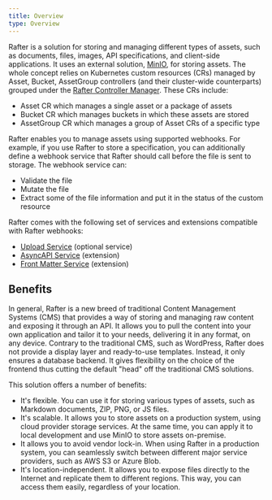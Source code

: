 ```yaml
---
title: Overview
type: Overview
---
```


Rafter is a solution for storing and managing different types of assets, such as documents, files, images, API specifications, and client-side applications. It uses an external solution, [MinIO](https://min.io/), for storing assets. The whole concept relies on Kubernetes custom resources (CRs) managed by Asset, Bucket, AssetGroup controllers (and their cluster-wide counterparts) grouped under the [Rafter Controller Manager](https://github.com/kyma-project/rafter/blob/master/cmd/manager/README.md). These CRs include:

- Asset CR which manages a single asset or a package of assets
- Bucket CR which manages buckets in which these assets are stored
- AssetGroup CR which manages a group of Asset CRs of a specific type

Rafter enables you to manage assets using supported webhooks. For example, if you use Rafter to store a specification, you can additionally define a webhook service that Rafter should call before the file is sent to storage. The webhook service can:

- Validate the file
- Mutate the file
- Extract some of the file information and put it in the status of the custom resource

Rafter comes with the following set of services and extensions compatible with Rafter webhooks:

- [Upload Service](#details-upload-service) (optional service)
- [AsyncAPI Service](#details-asyncapi-service) (extension)
- [Front Matter Service](#details-front-matter-service) (extension)

## Benefits

In general, Rafter is a new breed of traditional Content Management Systems (CMS) that provides a way of storing and managing raw content and exposing it through an API. It allows you to pull the content into your own application and tailor it to your needs, delivering it in any format, on any device. Contrary to the traditional CMS, such as WordPress, Rafter does not provide a display layer and ready-to-use templates. Instead, it only ensures a database backend. It gives flexibility on the choice of the frontend thus cutting the default "head" off the traditional CMS solutions.

This solution offers a number of benefits:

- It's flexible. You can use it for storing various types of assets, such as Markdown documents, ZIP, PNG, or JS files.
- It's scalable. It allows you to store assets on a production system, using cloud provider storage services. At the same time, you can apply it to local development and use MinIO to store assets on-premise.
- It allows you to avoid vendor lock-in. When using Rafter in a production system, you can seamlessly switch between different major service providers, such as AWS S3 or Azure Blob.
- It's location-independent. It allows you to expose files directly to the Internet and replicate them to different regions. This way, you can access them easily, regardless of your location.
